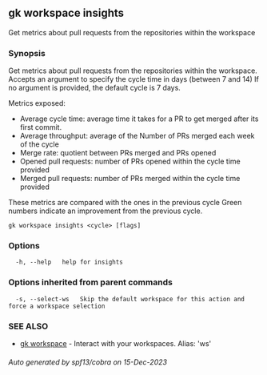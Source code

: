 ## gk workspace insights

Get metrics about pull requests from the repositories within the workspace

### Synopsis

Get metrics about pull requests from the repositories within the workspace.
Accepts an argument to specify the cycle time in days (between 7 and 14)
If no argument is provided, the default cycle is 7 days.

Metrics exposed:
  - Average cycle time: average time it takes for a PR to get merged after its first commit.
  - Average throughput: average of the Number of PRs merged each week of the cycle
  - Merge rate: quotient between PRs merged and PRs opened
  - Opened pull requests: number of PRs opened within the cycle time provided
  - Merged pull requests: number of PRs merged within the cycle time provided

These metrics are compared with the ones in the previous cycle
Green numbers indicate an improvement from the previous cycle.

```
gk workspace insights <cycle> [flags]
```

### Options

```
  -h, --help   help for insights
```

### Options inherited from parent commands

```
  -s, --select-ws   Skip the default workspace for this action and force a workspace selection
```

### SEE ALSO

* [gk workspace](gk_workspace.md)	 - Interact with your workspaces. Alias: 'ws'

###### Auto generated by spf13/cobra on 15-Dec-2023
